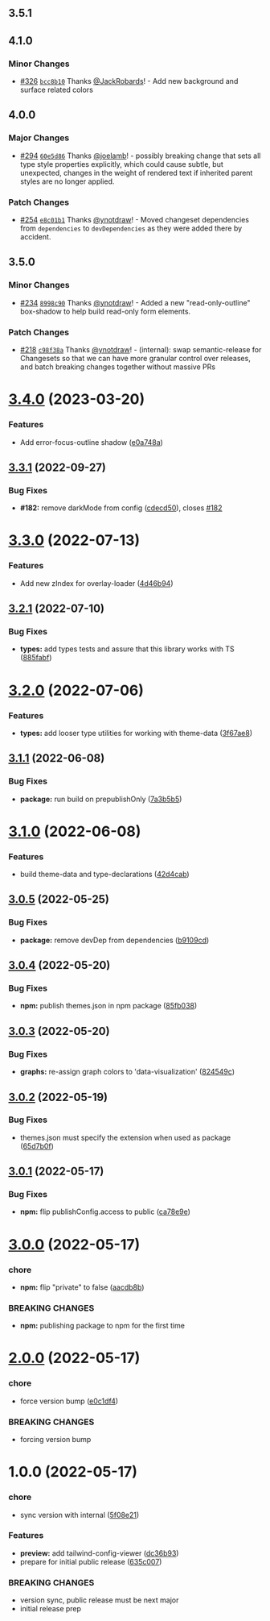 ## 3.5.1

## 4.1.0

### Minor Changes

- [#326](https://github.com/CrowdStrike/tailwind-toucan-base/pull/326) [`bcc8b10`](https://github.com/CrowdStrike/tailwind-toucan-base/commit/bcc8b10e11e8756b517f6c975ffce7009d217d31) Thanks [@JackRobards](https://github.com/JackRobards)! - Add new background and surface related colors

## 4.0.0

### Major Changes

- [#294](https://github.com/CrowdStrike/tailwind-toucan-base/pull/294) [`60e5d86`](https://github.com/CrowdStrike/tailwind-toucan-base/commit/60e5d86611635a6b093e1d1f859fe7c1f6a37a36) Thanks [@joelamb](https://github.com/joelamb)! - possibly breaking change that sets all type style properties explicitly,
  which could cause subtle, but unexpected, changes in the weight of rendered
  text if inherited parent styles are no longer applied.

### Patch Changes

- [#254](https://github.com/CrowdStrike/tailwind-toucan-base/pull/254) [`e8c01b1`](https://github.com/CrowdStrike/tailwind-toucan-base/commit/e8c01b1716c660c17c45e879564ea50d0ee9fddc) Thanks [@ynotdraw](https://github.com/ynotdraw)! - Moved changeset dependencies from `dependencies` to `devDependencies` as they were added there by accident.

## 3.5.0

### Minor Changes

- [#234](https://github.com/CrowdStrike/tailwind-toucan-base/pull/234) [`8998c90`](https://github.com/CrowdStrike/tailwind-toucan-base/commit/8998c906135cb8da970a358c3a97f08daf04f817) Thanks [@ynotdraw](https://github.com/ynotdraw)! - Added a new "read-only-outline" box-shadow to help build read-only form elements.

### Patch Changes

- [#218](https://github.com/CrowdStrike/tailwind-toucan-base/pull/218) [`c98f38a`](https://github.com/CrowdStrike/tailwind-toucan-base/commit/c98f38ab171f96baaf1bfa4b1560db7d4f2c9644) Thanks [@ynotdraw](https://github.com/ynotdraw)! - (internal): swap semantic-release for Changesets so that we can have more granular control over releases, and batch breaking changes together without massive PRs

# [3.4.0](https://github.com/CrowdStrike/tailwind-toucan-base/compare/v3.3.1...v3.4.0) (2023-03-20)

### Features

- Add error-focus-outline shadow ([e0a748a](https://github.com/CrowdStrike/tailwind-toucan-base/commit/e0a748a4e98d54df8be1f02708bdfb1b50c2842e))

## [3.3.1](https://github.com/CrowdStrike/tailwind-toucan-base/compare/v3.3.0...v3.3.1) (2022-09-27)

### Bug Fixes

- **#182:** remove darkMode from config ([cdecd50](https://github.com/CrowdStrike/tailwind-toucan-base/commit/cdecd5091b18676d5ab84824882a8a48450a2602)), closes [#182](https://github.com/CrowdStrike/tailwind-toucan-base/issues/182)

# [3.3.0](https://github.com/CrowdStrike/tailwind-toucan-base/compare/v3.2.1...v3.3.0) (2022-07-13)

### Features

- Add new zIndex for overlay-loader ([4d46b94](https://github.com/CrowdStrike/tailwind-toucan-base/commit/4d46b9408a0f3461ec998476f4e718dc55a8f2c6))

## [3.2.1](https://github.com/CrowdStrike/tailwind-toucan-base/compare/v3.2.0...v3.2.1) (2022-07-10)

### Bug Fixes

- **types:** add types tests and assure that this library works with TS ([885fabf](https://github.com/CrowdStrike/tailwind-toucan-base/commit/885fabf41f966a8bacf22ffb7026d4321973d7a9))

# [3.2.0](https://github.com/CrowdStrike/tailwind-toucan-base/compare/v3.1.1...v3.2.0) (2022-07-06)

### Features

- **types:** add looser type utilities for working with theme-data ([3f67ae8](https://github.com/CrowdStrike/tailwind-toucan-base/commit/3f67ae81dd0c646b510877f8b02c315249fe41ab))

## [3.1.1](https://github.com/CrowdStrike/tailwind-toucan-base/compare/v3.1.0...v3.1.1) (2022-06-08)

### Bug Fixes

- **package:** run build on prepublishOnly ([7a3b5b5](https://github.com/CrowdStrike/tailwind-toucan-base/commit/7a3b5b56982a56f86fff99582235513312388658))

# [3.1.0](https://github.com/CrowdStrike/tailwind-toucan-base/compare/v3.0.5...v3.1.0) (2022-06-08)

### Features

- build theme-data and type-declarations ([42d4cab](https://github.com/CrowdStrike/tailwind-toucan-base/commit/42d4cabec40a3603004759b69f39ce673d930b12))

## [3.0.5](https://github.com/CrowdStrike/tailwind-toucan-base/compare/v3.0.4...v3.0.5) (2022-05-25)

### Bug Fixes

- **package:** remove devDep from dependencies ([b9109cd](https://github.com/CrowdStrike/tailwind-toucan-base/commit/b9109cda4985fef70ce50acb2c3bb4b3a81dcce8))

## [3.0.4](https://github.com/CrowdStrike/tailwind-toucan-base/compare/v3.0.3...v3.0.4) (2022-05-20)

### Bug Fixes

- **npm:** publish themes.json in npm package ([85fb038](https://github.com/CrowdStrike/tailwind-toucan-base/commit/85fb038edb93f9771692648bc3d5a44b5c5e8a19))

## [3.0.3](https://github.com/CrowdStrike/tailwind-toucan-base/compare/v3.0.2...v3.0.3) (2022-05-20)

### Bug Fixes

- **graphs:** re-assign graph colors to 'data-visualization' ([824549c](https://github.com/CrowdStrike/tailwind-toucan-base/commit/824549c3fc50f0a82ca313d7556a33fbb2b8aa82))

## [3.0.2](https://github.com/CrowdStrike/tailwind-toucan-base/compare/v3.0.1...v3.0.2) (2022-05-19)

### Bug Fixes

- themes.json must specify the extension when used as package ([65d7b0f](https://github.com/CrowdStrike/tailwind-toucan-base/commit/65d7b0f2c13a3a1d4477a27bccd11fbc2d803811))

## [3.0.1](https://github.com/CrowdStrike/tailwind-toucan-base/compare/v3.0.0...v3.0.1) (2022-05-17)

### Bug Fixes

- **npm:** flip publishConfig.access to public ([ca78e9e](https://github.com/CrowdStrike/tailwind-toucan-base/commit/ca78e9e75c9ba3e46581b947703c94acbc01356e))

# [3.0.0](https://github.com/CrowdStrike/tailwind-toucan-base/compare/v2.0.0...v3.0.0) (2022-05-17)

### chore

- **npm:** flip "private" to false ([aacdb8b](https://github.com/CrowdStrike/tailwind-toucan-base/commit/aacdb8b6e5d7b03be3dde2b78d15d695195add1c))

### BREAKING CHANGES

- **npm:** publishing package to npm for the first time

# [2.0.0](https://github.com/CrowdStrike/tailwind-toucan-base/compare/v1.0.0...v2.0.0) (2022-05-17)

### chore

- force version bump ([e0c1df4](https://github.com/CrowdStrike/tailwind-toucan-base/commit/e0c1df4bdc6e662cd8d472137acfa2df141738ef))

### BREAKING CHANGES

- forcing version bump

# 1.0.0 (2022-05-17)

### chore

- sync version with internal ([5f08e21](https://github.com/CrowdStrike/tailwind-toucan-base/commit/5f08e216af47feefeae203d9639f6aad365e7723))

### Features

- **preview:** add tailwind-config-viewer ([dc36b93](https://github.com/CrowdStrike/tailwind-toucan-base/commit/dc36b934be74ebcbb553c1a07a1230fc74893592))
- prepare for initial public release ([635c007](https://github.com/CrowdStrike/tailwind-toucan-base/commit/635c007682d5b3e70857cbf0ba366d65c9bc7807))

### BREAKING CHANGES

- version sync, public release must be next major
- initial release prep
